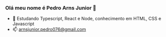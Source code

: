 ### Olá meu nome é Pedro Arns Junior 👋



- 🌱 Estudando Typescript, React e Node, conhecimento em HTML, CSS e Javascript
- 📫 arnsjunior.pedro076@gmail.com


